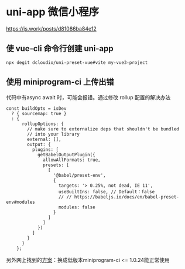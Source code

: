 # uni-app 微信小程序

<https://js.work/posts/d81086ba84e12>

## 使 vue-cli 命令行创建 uni-app

```
npx degit dcloudio/uni-preset-vue#vite my-vue3-project
```

## 使用 miniprogram-ci 上传出错

代码中有async await 时，可能会报错。通过修改 rollup 配置的解决办法

```
const buildOpts = isDev
  ? { sourcemap: true }
  : {
      rollupOptions: {
        // make sure to externalize deps that shouldn't be bundled
        // into your library
        external: [],
        output: {
          plugins: [
            getBabelOutputPlugin({
              allowAllFormats: true,
              presets: [
                [
                  '@babel/preset-env',
                  {
                    targets: '> 0.25%, not dead, IE 11',
                    useBuiltIns: false, // Default：false
                    // // https://babeljs.io/docs/en/babel-preset-env#modules
                    modules: false
                  }
                ]
              ]
            })
          ]
        }
      }
    };
```

另外网上找到的[方案](https://github.com/dcloudio/uni-app/issues/3288)：换成低版本miniprogram-ci <= 1.0.24能正常使用
